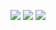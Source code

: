 <p>
<img src="https://img.shields.io/static/v1?label=Program&message=Python&color=blue"/>
<a href="https://blog.csdn.net/weixin_41102528"><img src="https://img.shields.io/static/v1?label=Blog&message=CSDN&color=red"/></a>
<img src="https://visitor-badge.glitch.me/badge?page_id=https://github.com/Mr-liuzhenming&right_color=red" />
</p>


